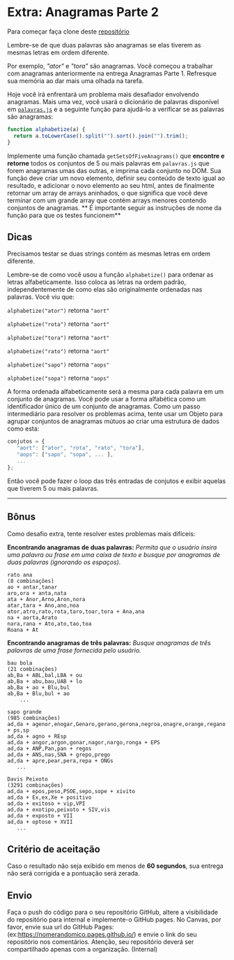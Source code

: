 # Extra: Anagramas Parte 2

Para começar faça clone deste [repositório](https://classroom.github.com/a/PeKHiS2a)

Lembre-se de que duas palavras são anagramas se elas tiverem as mesmas letras em ordem diferente.

Por exemplo, _"ator"_ e _"tora"_ são anagramas. Você começou a trabalhar com anagramas anteriormente na entrega Anagramas Parte 1. Refresque sua memória ao dar mais uma olhada na tarefa.

Hoje você irá enfrentará um problema mais desafiador envolvendo anagramas. Mais uma vez, você usará o dicionário de palavras disponível em [`palavras.js`](https://files-kenzie-academy-brasil.s3.us-east-1.amazonaws.com/words-pt-br.js) e a seguinte função para ajudá-lo a verificar se as palavras são anagramas:

```js
function alphabetize(a) {
  return a.toLowerCase().split("").sort().join("").trim();
}
```


Implemente uma função chamada `getSetsOfFiveAnagrams()` que **encontre e retorne** todos os conjuntos de 5 ou mais palavras em `palavras.js` que forem anagramas umas das outras, e imprima cada conjunto no DOM. Sua função deve criar um novo elemento, definir seu conteúdo de texto igual ao resultado, e adicionar o novo elemento ao seu html, antes de finalmente retornar um array de arrays aninhados, o que significa que você deve terminar com um grande array que contém arrays menores contendo conjuntos de anagramas. ** É importante seguir as instruções de nome da função para que os testes funcionem**

## Dicas

Precisamos testar se duas strings contém as mesmas letras em ordem diferente.

Lembre-se de como você usou a função `alphabetize()` para ordenar as letras alfabeticamente. Isso coloca as letras na ordem padrão, independentemente de como elas são originalmente ordenadas nas palavras. Você viu que:

`alphabetize("ator")` retorna `"aort"`

`alphabetize("rota")` retorna `"aort"`

`alphabetize("tora")` retorna `"aort"`

`alphabetize("rato")` retorna `"aort"`

`alphabetize("sapo")` retorna `"aops"`

`alphabetize("sopa")` retorna `"aops"`

A forma ordenada alfabeticamente será a mesma para cada palavra em um conjunto de anagramas. Você pode usar a forma alfabética como um identificador único de um conjunto de anagramas. Como um passo intermediário para resolver os problemas acima, tente usar um Objeto para agrupar conjuntos de anagramas mútuos ao criar uma estrutura de dados como esta:

```js
conjutos = {
   "aort": ["ator", "rota", "rato", "tora"],
   "aops": ["sapo", "sopa", ... ],
   ...
};
```

Então você pode fazer o loop das três entradas de conjutos e exibir aquelas que tiverem 5 ou mais palavras.

---

## Bônus

Como desafio extra, tente resolver estes problemas mais difíceis:

**Encontrando anagramas de duas palavras:** _Permita que o usuário insira uma palavra ou frase em uma caixa de texto e busque por anagramas de duas palavras (ignorando os espaços)._

```
rato ana
(8 combinações)
ao + antar,tanar
aro,ora + anta,nata
ata + Anor,Arno,Aron,nora
atar,tara + Ano,ano,noa
ator,atro,rato,rota,taro,toar,tora + Ana,ana
na + aorta,Arato
nara,rana + Ato,ato,tao,toa
Roana + At
```

**Encontrando anagramas de três palavras:** _Busque anagramas de três palavras de uma frase fornecida pelo usuário._

```
bau bola
(21 combinações)
ab,Ba + ABL,bal,LBA + ou
ab,Ba + abu,bau,UAB + lo
ab,Ba + ao + Blu,bul
ab,Ba + Blu,bul + ao
	...
```

```
sapo grande
(985 combinações)
ad,da + agenor,enogar,Genaro,gerano,gerona,negroa,onagre,orange,regano + ps,sp
ad,da + agno + REsp
ad,da + angor,argon,gonar,nagor,nargo,ronga + EPS
ad,da + ANP,Pan,pan + regos
ad,da + ANS,nas,SNA + grepo,prego
ad,da + apre,pear,pera,repa + ONGs
   ...
```

```
Davis Peixoto
(3291 combinações)
ad,da + epos,peso,PSOE,sepo,sope + xivito
ad,da + Ex,ex,Xe + positivo
ad,da + exitoso + vip,VPI
ad,da + exotipo,peixoto + SIV,vis
ad,da + exposto + VII
ad,da + optose + XVII
   ...
```

## Critério de aceitação

Caso o resultado não seja exibido em menos de **60 segundos**, sua entrega não será corrigida e a pontuação será zerada.

## Envio

Faça o push do código para o seu repositório GitHub, altere a visibilidade do repositório para internal e implemente-o GitHub pages. No Canvas, por favor, envie sua url do GitHub Pages: (ex:https://nomerandomico.pages.github.io/) e envie o link do seu repositório nos comentários. Atenção, seu repositório deverá ser compartilhado apenas com a organização. (Internal) 

